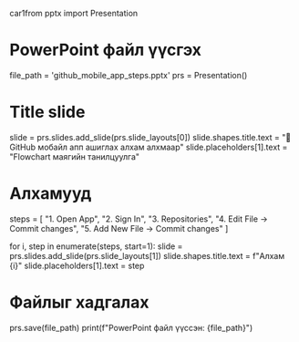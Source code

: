 car1from pptx import Presentation

# PowerPoint файл үүсгэх
file_path = 'github_mobile_app_steps.pptx'
prs = Presentation()

# Title slide
slide = prs.slides.add_slide(prs.slide_layouts[0])
slide.shapes.title.text = "📱 GitHub мобайл апп ашиглах алхам алхмаар"
slide.placeholders[1].text = "Flowchart маягийн танилцуулга"

# Алхамууд
steps = [
    "1. Open App",
    "2. Sign In",
    "3. Repositories",
    "4. Edit File → Commit changes",
    "5. Add New File → Commit changes"
]

for i, step in enumerate(steps, start=1):
    slide = prs.slides.add_slide(prs.slide_layouts[1])
    slide.shapes.title.text = f"Алхам {i}"
    slide.placeholders[1].text = step

# Файлыг хадгалах
prs.save(file_path)
print(f"PowerPoint файл үүссэн: {file_path}")
